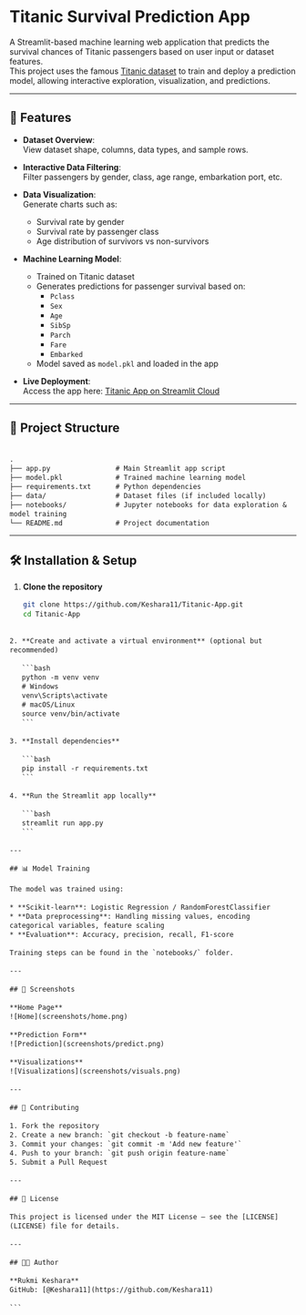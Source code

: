 # Titanic Survival Prediction App

A Streamlit-based machine learning web application that predicts the survival chances of Titanic passengers based on user input or dataset features.  
This project uses the famous [Titanic dataset](https://www.kaggle.com/c/titanic) to train and deploy a prediction model, allowing interactive exploration, visualization, and predictions.

---

## 🚀 Features

- **Dataset Overview**:  
  View dataset shape, columns, data types, and sample rows.
  
- **Interactive Data Filtering**:  
  Filter passengers by gender, class, age range, embarkation port, etc.

- **Data Visualization**:  
  Generate charts such as:
  - Survival rate by gender
  - Survival rate by passenger class
  - Age distribution of survivors vs non-survivors

- **Machine Learning Model**:  
  - Trained on Titanic dataset  
  - Generates predictions for passenger survival based on:
    - `Pclass`
    - `Sex`
    - `Age`
    - `SibSp`
    - `Parch`
    - `Fare`
    - `Embarked`
  - Model saved as `model.pkl` and loaded in the app

- **Live Deployment**:  
  Access the app here: [Titanic App on Streamlit Cloud](https://titanic-app-qmewfslcchpfdwxmay9jql.streamlit.app/)

---

## 📂 Project Structure

```

.
├── app.py                # Main Streamlit app script
├── model.pkl             # Trained machine learning model
├── requirements.txt      # Python dependencies
├── data/                 # Dataset files (if included locally)
├── notebooks/            # Jupyter notebooks for data exploration & model training
└── README.md             # Project documentation

````

---

## 🛠 Installation & Setup

1. **Clone the repository**
   ```bash
   git clone https://github.com/Keshara11/Titanic-App.git
   cd Titanic-App
````

2. **Create and activate a virtual environment** (optional but recommended)

   ```bash
   python -m venv venv
   # Windows
   venv\Scripts\activate
   # macOS/Linux
   source venv/bin/activate
   ```

3. **Install dependencies**

   ```bash
   pip install -r requirements.txt
   ```

4. **Run the Streamlit app locally**

   ```bash
   streamlit run app.py
   ```

---

## 📊 Model Training

The model was trained using:

* **Scikit-learn**: Logistic Regression / RandomForestClassifier
* **Data preprocessing**: Handling missing values, encoding categorical variables, feature scaling
* **Evaluation**: Accuracy, precision, recall, F1-score

Training steps can be found in the `notebooks/` folder.

---

## 📸 Screenshots

**Home Page**
![Home](screenshots/home.png)

**Prediction Form**
![Prediction](screenshots/predict.png)

**Visualizations**
![Visualizations](screenshots/visuals.png)

---

## 🤝 Contributing

1. Fork the repository
2. Create a new branch: `git checkout -b feature-name`
3. Commit your changes: `git commit -m 'Add new feature'`
4. Push to your branch: `git push origin feature-name`
5. Submit a Pull Request

---

## 📜 License

This project is licensed under the MIT License — see the [LICENSE](LICENSE) file for details.

---

## 👨‍💻 Author

**Rukmi Keshara**
GitHub: [@Keshara11](https://github.com/Keshara11)

```

